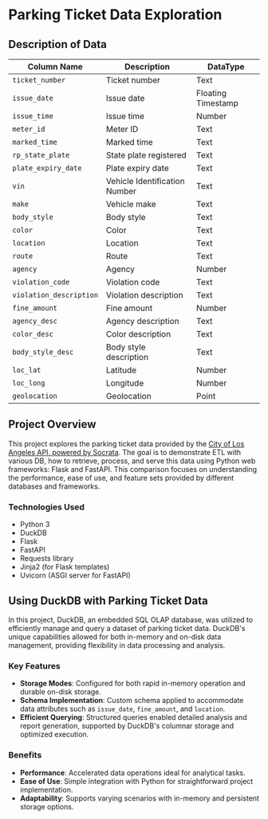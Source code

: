 # Parking Ticket Data Exploration

## Description of Data

| Column Name            | Description             | DataType           |
|------------------------|-------------------------|--------------------|
| `ticket_number`        | Ticket number           | Text               |
| `issue_date`           | Issue date              | Floating Timestamp |
| `issue_time`           | Issue time              | Number             |
| `meter_id`             | Meter ID                | Text               |
| `marked_time`          | Marked time             | Text               |
| `rp_state_plate`       | State plate registered  | Text               |
| `plate_expiry_date`    | Plate expiry date       | Text               |
| `vin`                  | Vehicle Identification Number | Text        |
| `make`                 | Vehicle make            | Text               |
| `body_style`           | Body style              | Text               |
| `color`                | Color                   | Text               |
| `location`             | Location                | Text               |
| `route`                | Route                   | Text               |
| `agency`               | Agency                  | Number             |
| `violation_code`       | Violation code          | Text               |
| `violation_description`| Violation description   | Text               |
| `fine_amount`          | Fine amount             | Number             |
| `agency_desc`          | Agency description      | Text               |
| `color_desc`           | Color description       | Text               |
| `body_style_desc`      | Body style description  | Text               |
| `loc_lat`              | Latitude                | Number             |
| `loc_long`             | Longitude               | Number             |
| `geolocation`          | Geolocation             | Point              |


## Project Overview
This project explores the parking ticket data provided by the [ City of Los Angeles API, powered by Socrata](https://data.lacity.org/). The goal is to demonstrate ETL with various DB, how to retrieve, process, and serve this data using Python web frameworks: Flask and FastAPI. This comparison focuses on understanding the performance, ease of use, and feature sets provided by different databases and frameworks.

### Technologies Used
- Python 3
- DuckDB
- Flask
- FastAPI
- Requests library
- Jinja2 (for Flask templates)
- Uvicorn (ASGI server for FastAPI)

## Using DuckDB with Parking Ticket Data

In this project, DuckDB, an embedded SQL OLAP database, was utilized to efficiently manage and query a dataset of parking ticket data. DuckDB's unique capabilities allowed for both in-memory and on-disk data management, providing flexibility in data processing and analysis.

### Key Features

- **Storage Modes**: Configured for both rapid in-memory operation and durable on-disk storage.
- **Schema Implementation**: Custom schema applied to accommodate data attributes such as `issue_date`, `fine_amount`, and `location`.
- **Efficient Querying**: Structured queries enabled detailed analysis and report generation, supported by DuckDB's columnar storage and optimized execution.

### Benefits

- **Performance**: Accelerated data operations ideal for analytical tasks.
- **Ease of Use**: Simple integration with Python for straightforward project implementation.
- **Adaptability**: Supports varying scenarios with in-memory and persistent storage options.
